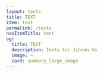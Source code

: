 ```yaml
---
layout: texts
title: TEXT
item: text
permalink: /texts
navItemTitle: text
og:
  title: TEXT
  description: Texts for Jihoon Ha
  image: ~
  card: summary_large_image
---
```

